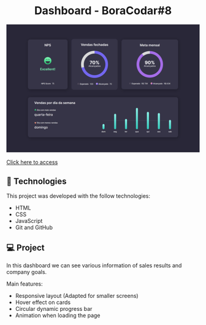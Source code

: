 <h1 align="center"> Dashboard - BoraCodar#8 </h1>

![preview](./.github/preview.png)

[Click here to access](https://remng.github.io/dashboard/)

## 🚀 Technologies

This project was developed with the follow technologies:

- HTML
- CSS
- JavaScript
- Git and GitHub

## 💻 Project

In this dashboard we can see various information of sales results and company goals. <br>

Main features:

- Responsive layout (Adapted for smaller screens)
- Hover effect on cards
- Circular dynamic progress bar
- Animation when loading the page
